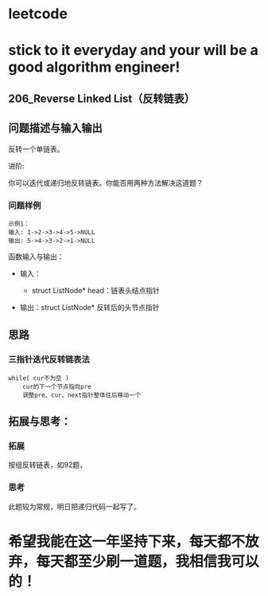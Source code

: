 # leetcode
# stick to it everyday and your will be a good algorithm engineer!
## 206_Reverse Linked List（反转链表）
## 问题描述与输入输出
反转一个单链表。

进阶:

你可以迭代或递归地反转链表。你能否用两种方法解决这道题？

### 问题样例

	示例1：
	输入: 1->2->3->4->5->NULL
	输出: 5->4->3->2->1->NULL
	

函数输入与输出：
* 输入：
	* struct ListNode* head：链表头结点指针

* 输出：struct ListNode* 反转后的头节点指针

## 思路			
### 三指针迭代反转链表法

	while( cur不为空 )
		cur的下一个节点指向pre
		调整pre、cur、next指针整体往后移动一个
						
					 				 	
## 拓展与思考：
### 拓展
按组反转链表，如92题，
### 思考
此题较为常规，明日把递归代码一起写了。
		  
# 希望我能在这一年坚持下来，每天都不放弃，每天都至少刷一道题，我相信我可以的！
